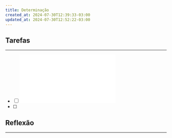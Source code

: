 ```yaml
---
title: Determinação
created_at: 2024-07-30T12:39:33-03:00
updated_at: 2024-07-30T12:52:22-03:00
---
```

## Tarefas
---
- [ ] ![Lhama](../__private/6c84cc03-8933-47bb-8246-6a520e701675.md)
- [ ] 

##  Reflexão
---
